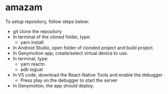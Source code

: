 # amazam

To setup repository, follow steps below:
- git clone the repository
- In terminal of the cloned folder, type:
  - yarn install
- In Android Studio, open folder of clonded project and build project.
- In Genymotion app, create/select virtual device to use.
- In terminal, type:
  - yarn reactn
  - adb logcat
- In VS code, download the React-Native Tools and enable the debugger
  - Press play on the debugger to start the server
- In Genymotion, the app should deploy.

